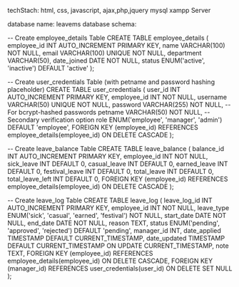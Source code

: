 
techStach:
html, css, javascript, ajax,php,jquery mysql
xampp Server

database name: leavems
database schema:

-- Create employee_details Table
CREATE TABLE employee_details (
    employee_id INT AUTO_INCREMENT PRIMARY KEY,
    name VARCHAR(100) NOT NULL,
    email VARCHAR(100) UNIQUE NOT NULL,
    department VARCHAR(50),
    date_joined DATE NOT NULL,
    status ENUM('active', 'inactive') DEFAULT 'active'
);

-- Create user_credentials Table (with petname and password hashing placeholder)
CREATE TABLE user_credentials (
    user_id INT AUTO_INCREMENT PRIMARY KEY,
    employee_id INT NOT NULL,
    username VARCHAR(50) UNIQUE NOT NULL,
    password VARCHAR(255) NOT NULL, -- For bcrypt-hashed passwords
    petname VARCHAR(50) NOT NULL,  -- Secondary verification option
    role ENUM('employee', 'manager', 'admin') DEFAULT 'employee',
    FOREIGN KEY (employee_id) REFERENCES employee_details(employee_id) ON DELETE CASCADE
);

-- Create leave_balance Table
CREATE TABLE leave_balance (
    balance_id INT AUTO_INCREMENT PRIMARY KEY,
    employee_id INT NOT NULL,
    sick_leave INT DEFAULT 0,
    casual_leave INT DEFAULT 0,
    earned_leave INT DEFAULT 0,
    festival_leave INT DEFAULT 0,
    total_leave INT DEFAULT 0,
    total_leave_left INT DEFAULT 0,
    FOREIGN KEY (employee_id) REFERENCES employee_details(employee_id) ON DELETE CASCADE
);

-- Create leave_log Table
CREATE TABLE leave_log (
    leave_log_id INT AUTO_INCREMENT PRIMARY KEY,
    employee_id INT NOT NULL,
    leave_type ENUM('sick', 'casual', 'earned', 'festival') NOT NULL,
    start_date DATE NOT NULL,
    end_date DATE NOT NULL,
    reason TEXT,
    status ENUM('pending', 'approved', 'rejected') DEFAULT 'pending',
    manager_id INT,
    date_applied TIMESTAMP DEFAULT CURRENT_TIMESTAMP,
    date_updated TIMESTAMP DEFAULT CURRENT_TIMESTAMP ON UPDATE CURRENT_TIMESTAMP,
    note TEXT,
    FOREIGN KEY (employee_id) REFERENCES employee_details(employee_id) ON DELETE CASCADE,
    FOREIGN KEY (manager_id) REFERENCES user_credentials(user_id) ON DELETE SET NULL
);
